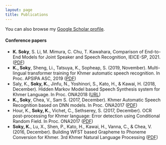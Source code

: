```yaml
---
layout: page
title: Publications
---
```


You can also browse my <a href="https://scholar.google.com/citations?hl=en&user=rVlkSQcAAAAJ" target="_blank">Google Scholar profile</a>.
<br />

#### Conference papers
- **K. Soky**, S. Li, M. Mimura, C. Chu, T. Kawahara, Comparison of End-to-End Models for Joint Speaker and Speech Recognition, IEICE-SP, 2021.([PDF](https://www.researchgate.net/api/literature/privateDownload?publicationUid=_2qOOroDC7NH3ocx1gEw4_A49WJUWQNcPUf0WRSgvaBvYQhOZi3BpywcBAF1EEpgxg&linkId=qigstK7CZyiwe1FyH7eiGmKDeOI68k53sWvwWgiBHCB1rXBL0iyQhZsJ8Awv0tKn-PIdDapcUmk0lEda3FLrGw))
- **K., Soky**, Sheng, Li., Tatsuya, K., Sopheap, S. (2019, November). Multi-lingual transformer training for Khmer automatic speech recognition. In Proc. APSIPA ASC, 2019 ([PDF](http://sap.ist.i.kyoto-u.ac.jp/EN/bib/intl/SOK-APSIPA19.pdf))
- Saly, K., **Soky, K.**, Jinfu, N., Yoshinori, S., Kato, H., & Kawai, H. (2018, December). Hidden Markov Model based Speech Synthesis system for Khmer Language.  In Proc. ONA2018 ([URL](https://doi.org/10.1109/CIFEr.2019.8759128))
- **K., Soky**, Chea, V., Sam S. (2017, December). Khmer Automatic Speech Recognition based on DNN models.  In Proc. ONA2017 ([PDF](https://ona2019.niptict.edu.kh/ona2017/wp-content/uploads/2018/03/Khmer_ASR_DNN_models_final.pdf))
- Hour, K., **Soky, K.**, Vichet, C., Sethserey, S. (2017, December). OCR post-processing for Khmer language: Error detection using Conditional Random Field.  In Proc. ONA2017 ([PDF](https://ona2019.niptict.edu.kh/ona2017/wp-content/uploads/paper/papers/paper/ona2017_OCR_post_processing_for_.pdf))
- **Soky, K.**, Lu, X., Shen, P., Kato, H., Kawai, H., Vanna, C., & Chea, V. (2016, December). Building WFST based Grapheme to Phoneme Conversion for Khmer. 3rd Khmer Natural Language Processing ([PDF](https://niptict.edu.kh/wp-content/uploads/2017/03/wfst_g2p.pdf))
<br /> 


